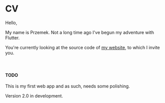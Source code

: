 # CV

Hello,

My name is Przemek. 
Not a long time ago I've begun my adventure with Flutter.

You're currently looking at the source code of [my website](https://plagan.dev), to which I invite you. 
<br><br><br>
#### TODO
This is my first web app and as such, needs some polishing.

Version 2.0 in development.

